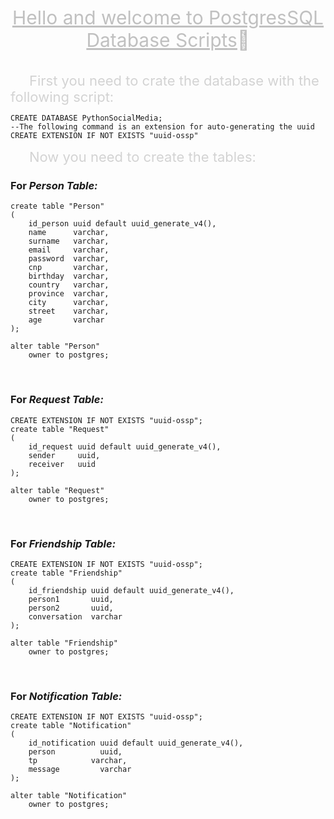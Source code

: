 <div style="text-align: center;">
    <span style="font-size: 30px; color: silver">
        <u>Hello and welcome to PostgresSQL Database Scripts</u>&#x1F917;
    </span>
</div> 
<br>
<br>
<span style="font-size: 22px; color: lightgrey; text-align: center; margin-left: 30px">
    First you need to crate the database with the following script:
</span>

```postgresql
CREATE DATABASE PythonSocialMedia;
--The following command is an extension for auto-generating the uuid
CREATE EXTENSION IF NOT EXISTS "uuid-ossp"
```
<span style="font-size: 22px; color: lightgrey;  margin-left: 30px">
        Now you need to create the tables:
</span>

### For *_Person Table:_*
```postgresql
create table "Person"
(
    id_person uuid default uuid_generate_v4(),
    name      varchar,
    surname   varchar,
    email     varchar,
    password  varchar,
    cnp       varchar,
    birthday  varchar,
    country   varchar,
    province  varchar,
    city      varchar,
    street    varchar,
    age       varchar
);

alter table "Person"
    owner to postgres;
```
<br>

### For *_Request Table:_*
```postgresql
CREATE EXTENSION IF NOT EXISTS "uuid-ossp";
create table "Request"
(
    id_request uuid default uuid_generate_v4(),
    sender     uuid,
    receiver   uuid
);

alter table "Request"
    owner to postgres;
```
<br>

### For *_Friendship Table:_*
```postgresql
CREATE EXTENSION IF NOT EXISTS "uuid-ossp";
create table "Friendship"
(
    id_friendship uuid default uuid_generate_v4(),
    person1       uuid,
    person2       uuid,
    conversation  varchar
);

alter table "Friendship"
    owner to postgres;
```
<br>

### For *_Notification Table:_*
```postgresql
CREATE EXTENSION IF NOT EXISTS "uuid-ossp";
create table "Notification"
(
    id_notification uuid default uuid_generate_v4(),
    person          uuid,
    tp            varchar,
    message         varchar
);

alter table "Notification"
    owner to postgres;
```



